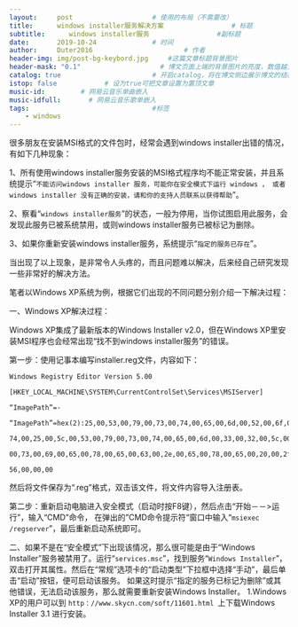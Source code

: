 ```yaml
---
layout:     post   				    # 使用的布局（不需要改）
title:      windows installer服务解决方案 				# 标题 
subtitle:      windows installer服务                 #副标题
date:       2019-10-24				# 时间
author:     Duter2016 						# 作者
header-img: img/post-bg-keybord.jpg 	#这篇文章标题背景图片
header-mask: "0.1"                    # 博文页面上端的背景图片的亮度，数值越大越黑暗
catalog: true 						# 开启catalog，将在博文侧边展示博文的结构
istop: false            # 设为true可把文章设置为置顶文章
music-id:         # 网易云音乐单曲嵌入
music-idfull:       # 网易云音乐歌单嵌入
tags:								#标签
    - windows
---
```


很多朋友在安装MSI格式的文件包时，经常会遇到windows installer出错的情况，有如下几种现象：

1、所有使用windows installer服务安装的MSI格式程序均不能正常安装，并且系统提示“`不能访问windows installer 服务，可能你在安全模式下运行 windows ，
或者windows installer 没有正确的安装，请和你的支持人员联系以获得帮助`”。

2、察看“`windows installer服务`”的状态，一般为停用，当你试图启用此服务，会发现此服务已被系统禁用，或则windows installer服务已被标记为删除。

3、如果你重新安装windows installer服务，系统提示“`指定的服务已存在`”。

当出现了以上现象，是非常令人头疼的，而且问题难以解决，后来经自己研究发现一些非常好的解决方法。

笔者以Windows XP系统为例，根据它们出现的不同问题分别介绍一下解决过程：

一、Windows XP解决过程：

Windows XP集成了最新版本的Windows Installer v2.0，但在Windows XP里安装MSI程序也会经常出现“找不到windows installer服务”的错误。

第一步：使用记事本编写installer.reg文件，内容如下：

```
Windows Registry Editor Version 5.00

[HKEY_LOCAL_MACHINE\SYSTEM\CurrentControlSet\Services\MSIServer]

“ImagePath”=-

“ImagePath”=hex(2):25,00,53,00,79,00,73,00,74,00,65,00,6d,00,52,00,6f,00,6f,00,\

74,00,25,00,5c,00,53,00,79,00,73,00,74,00,65,00,6d,00,33,00,32,00,5c,00,6d,\

00,73,00,69,00,65,00,78,00,65,00,63,00,2e,00,65,00,78,00,65,00,20,00,2f,00,\

56,00,00,00
```

然后将文件保存为“.reg”格式，双击该文件，将文件内容导入注册表。

第二步：重新启动电脑进入安全模式（启动时按F8键），然后点击“开始－－>运行”，输入“CMD”命令，
在弹出的”CMD命令提示符“窗口中输入“`msiexec /regserver`”，最后重新启动系统即可。

二、如果不是在“安全模式”下出现该情况，那么很可能是由于“Windows Installer”服务被禁用了。运行“`services.msc`”，找到服务“`Windows Installer`”，
双击打开其属性。然后在“常规”选项卡的“启动类型”下拉框中选择“手动”，最后单击“启动”按钮，便可启动该服务。
如果这时提示“指定的服务已标记为删除”或其他错误，无法启动该服务，那么就需要重新安装Windows Installer。
1.Windows XP的用户可以到 `http：//www.skycn.com/soft/11601.html `上下载Windows Installer 3.1 进行安装。
